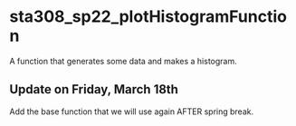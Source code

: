 # sta308_sp22_plotHistogramFunction

A function that generates some data and makes a histogram.

## Update on Friday, March 18th

Add the base function that we will use again AFTER spring break.

